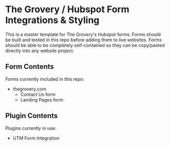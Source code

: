 # The Grovery / Hubspot Form Integrations & Styling

This is a master template for The Grovery's Hubspot forms.  Forms should be built and tested in this repo before adding them to live websites.  Forms should be able to be completely self-contained so they can be copy/pasted directly into any website project.

## Form Contents
Forms currently included in this repo:
- thegrovery.com 
	+ Contact Us form
	+ Landing Pages form
	
## Plugin Contents
Plugins currently in use:
- UTM Form Integration

